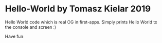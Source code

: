 # Hello-World by Tomasz Kielar 2019

Hello World code which is real OG in first-apps.
Simply prints Hello World to the console and screen :)

Have fun
